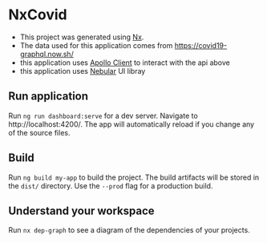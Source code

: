 # NxCovid

- This project was generated using [Nx](https://nx.dev).
- The data used for this application comes from https://covid19-graphql.now.sh/
- this application uses [Apollo Client](https://www.apollographql.com/docs/angular/) to interact with the api above
- this application uses [Nebular](https://akveo.github.io/nebular/) UI libray

## Run application

Run `ng run dashboard:serve` for a dev server. Navigate to http://localhost:4200/. The app will automatically reload if you change any of the source files.

## Build

Run `ng build my-app` to build the project. The build artifacts will be stored in the `dist/` directory. Use the `--prod` flag for a production build.

## Understand your workspace

Run `nx dep-graph` to see a diagram of the dependencies of your projects.
